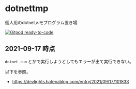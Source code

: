 # dotnettmp
個人用のdotnetメモプログラム置き場

[![Gitpod ready-to-code](https://img.shields.io/badge/Gitpod-ready--to--code-blue?logo=gitpod)](https://gitpod.io/#https://github.com/devlights/dotnettmp)

## 2021-09-17 時点

```dotnet run``` とかで実行しようとしてもエラーが出て実行できない。

以下を参照。

- https://devlights.hatenablog.com/entry/2021/09/17/101833
